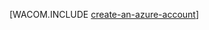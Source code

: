 <properties title="Создание учетной записи Azure" pageTitle="Создание учетной записи Azure" description="Создание ученой записи" authors="waltpo" />

[WACOM.INCLUDE [create-an-azure-account](../includes/create-an-azure-account.md)]


